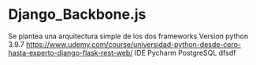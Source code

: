# Django_Backbone.js

Se plantea una arquitectura simple de los dos frameworks
Version python 3.9.7
https://www.udemy.com/course/universidad-python-desde-cero-hasta-experto-django-flask-rest-web/
IDE Pycharm
PostgreSQL
dfsdf